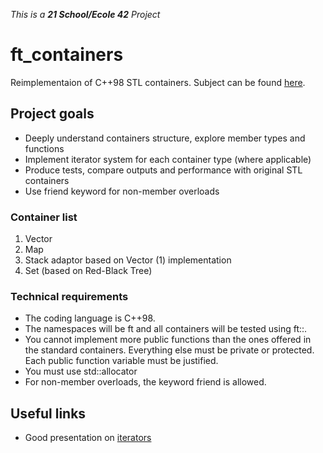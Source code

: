 _This is a **21 School/Ecole 42** Project_

# ft_containers

Reimplementaion of C++98 STL containers. Subject can be found [here](https://cdn.intra.42.fr/pdf/pdf/47323/en.subject.pdf).

## Project goals

* Deeply understand containers structure, explore member types and functions
* Implement iterator system for each container type (where applicable)
* Produce tests, compare outputs and performance with original STL containers
* Use friend keyword for non-member overloads

### Container list

1. Vector
2. Map
3. Stack adaptor based on Vector (1) implementation
4. Set (based on Red-Black Tree)

### Technical requirements

* The coding language is C++98.
* The namespaces will be ft and all containers will be tested using ft::<container>.
* You cannot implement more public functions than the ones offered in the standard containers. Everything else must be private or protected. Each public function variable must be justified.
* You must use std::allocator
* For non-member overloads, the keyword friend is allowed.

## Useful links

* Good presentation on [iterators](https://home.csulb.edu/~pnguyen/cecs282/lecnotes/iterators.pdf)